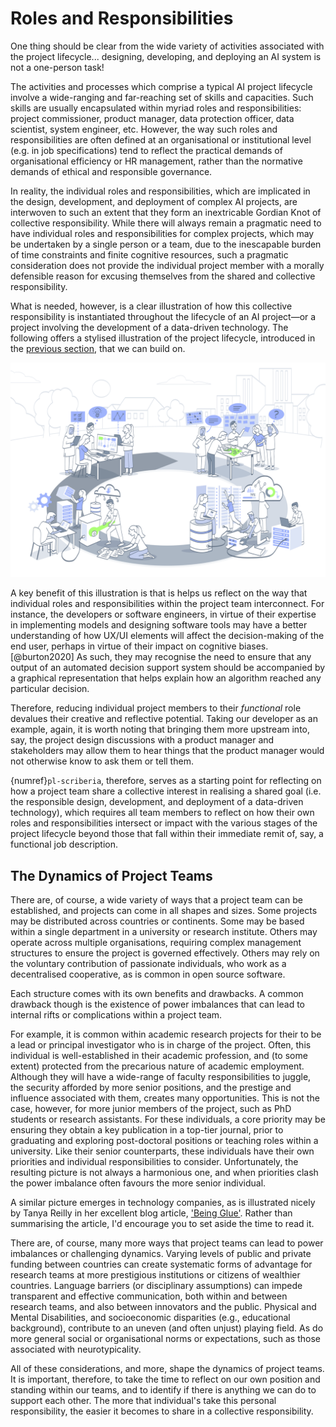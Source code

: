 # Roles and Responsibilities

One thing should be clear from the wide variety of activities associated with the project lifecycle... designing, developing, and deploying an AI system is not a one-person task!

The activities and processes which comprise a typical AI project lifecycle involve a wide-ranging and far-reaching set of skills and capacities.
Such skills are usually encapsulated within myriad roles and responsibilities: project commissioner, product manager, data protection officer, data scientist, system engineer, etc.
However, the way such roles and responsibilities are often defined at an organisational or institutional level (e.g. in job specifications) tend to reflect the practical demands of organisational efficiency or HR management, rather than the normative demands of ethical and responsible governance.

In reality, the individual roles and responsibilities, which are implicated in the design, development, and deployment of complex AI projects, are interwoven to such an extent that they form an inextricable Gordian Knot of collective responsibility.
While there will always remain a pragmatic need to have individual roles and responsibilities for complex projects, which may be undertaken by a single person or a team, due to the inescapable burden of time constraints and finite cognitive resources, such a pragmatic consideration does not provide the individual project member with a morally defensible reason for excusing themselves from the shared and collective responsibility.

What is needed, however, is a clear illustration of how this collective responsibility is instantiated throughout the lifecycle of an AI project—or a project involving the development of a data-driven technology.
The following offers a stylised illustration of the project lifecycle, introduced in the [previous section](project_lifecycle.md), that we can build on.

![A stylised illustration of the project lifecycle model](../../assets/images/illustrations/lifecycle.png)

A key benefit of this illustration is that is helps us reflect on the way that individual roles and responsibilities within the project team interconnect.
For instance, the developers or software engineers, in virtue of their expertise in implementing models and designing software tools may have a better understanding of how UX/UI elements will affect the decision-making of the end user, perhaps in virtue of their impact on cognitive biases.[@burton2020]
As such, they may recognise the need to ensure that any output of an automated decision support system should be accompanied by a graphical representation that helps explain how an algorithm reached any particular decision.

Therefore, reducing individual project members to their *functional* role devalues their creative and reflective potential.
Taking our developer as an example, again, it is worth noting that bringing them more upstream into, say, the project design discussions with a product manager and stakeholders may allow them to hear things that the product manager would not otherwise know to ask them or tell them.

{numref}`pl-scriberia`, therefore, serves as a starting point for reflecting on how a project team share a collective interest in realising a shared goal (i.e. the responsible design, development, and deployment of a data-driven technology), which requires all team members to reflect on how their own roles and responsibilities intersect or impact with the various stages of the project lifecycle beyond those that fall within their immediate remit of, say, a functional job description.

## The Dynamics of Project Teams

There are, of course, a wide variety of ways that a project team can be established, and projects can come in all shapes and sizes.
Some projects may be distributed across countries or continents.
Some may be based within a single department in a university or research institute.
Others may operate across multiple organisations, requiring complex management structures to ensure the project is governed effectively.
Others may rely on the voluntary contribution of passionate individuals, who work as a decentralised cooperative, as is common in open source software.

Each structure comes with its own benefits and drawbacks.
A common drawback though is the existence of power imbalances that can lead to internal rifts or complications within a project team.

For example, it is common within academic research projects for their to be a lead or principal investigator who is in charge of the project.
Often, this individual is well-established in their academic profession, and (to some extent) protected from the precarious nature of academic employment.
Although they will have a wide-range of faculty responsibilities to juggle, the security afforded by more senior positions, and the prestige and influence associated with them, creates many opportunities.
This is not the case, however, for more junior members of the project, such as PhD students or research assistants.
For these individuals, a core priority may be ensuring they obtain a key publication in a top-tier journal, prior to graduating and exploring post-doctoral positions or teaching roles within a university.
Like their senior counterparts, these individuals have their own priorities and individual responsibilities to consider.
Unfortunately, the resulting picture is not always a harmonious one, and when priorities clash the power imbalance often favours the more senior individual.

A similar picture emerges in technology companies, as is illustrated nicely by Tanya Reilly in her excellent blog article, ['Being Glue'](https://noidea.dog/glue). Rather than summarising the article, I'd encourage you to set aside the time to read it.

There are, of course, many more ways that project teams can lead to power imbalances or challenging dynamics.
Varying levels of public and private funding between countries can create systematic forms of advantage for research teams at more prestigious institutions or citizens of wealthier countries.
Language barriers (or disciplinary assumptions) can impede transparent and effective communication, both within and between research teams, and also between innovators and the public.
Physical and Mental Disabilities, and socioeconomic disparities (e.g., educational background), contribute to an uneven (and often unjust) playing field.
As do more general social or organisational norms or expectations, such as those associated with neurotypicality.

All of these considerations, and more, shape the dynamics of project teams.
It is important, therefore, to take the time to reflect on our own position and standing within our teams, and to identify if there is anything we can do to support each other.
The more that individual's take this personal responsibility, the easier it becomes to share in a collective responsibility.
